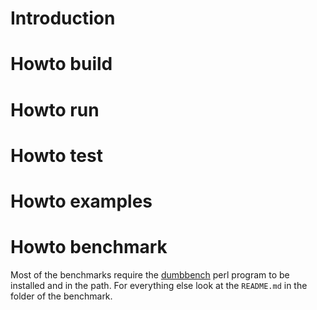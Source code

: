 # Introduction

# Howto build

# Howto run
# Howto test
# Howto examples
# Howto benchmark

Most of the benchmarks require the [dumbbench](https://github.com/tsee/dumbbench) perl program to be installed and in the path.
For everything else look at the `README.md` in the folder of the benchmark.
